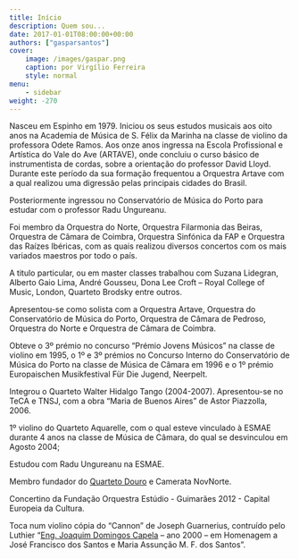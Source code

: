 ```yaml
---
title: Início
description: Quem sou...
date: 2017-01-01T08:00:00+00:00
authors: ["gasparsantos"]
cover: 
    image: /images/gaspar.png
    caption: por Virgílio Ferreira
    style: normal
menu: 
    - sidebar 
weight: -270
---
```

Nasceu em Espinho em 1979. Iniciou os seus estudos musicais aos oito anos na Academia de Música de S. Félix da Marinha na classe de violino da professora Odete Ramos.
Aos onze anos ingressa na Escola Profissional e Artística do Vale do Ave (ARTAVE), onde concluiu o curso básico de instrumentista de cordas, sobre a orientação do professor David Lloyd. Durante este período da sua formação frequentou a Orquestra Artave com a qual realizou uma digressão pelas principais cidades do Brasil.

Posteriormente ingressou no Conservatório de Música do Porto para estudar com o professor Radu Ungureanu.

Foi membro da Orquestra do Norte, Orquestra Filarmonia das Beiras, Orquestra de Câmara de Coimbra, Orquestra Sinfónica da FAP e Orquestra das Raízes Ibéricas, com as quais realizou diversos concertos com os mais variados maestros por todo o país.

A titulo particular, ou em master classes trabalhou com Suzana Lidegran, Alberto Gaio Lima, André Gousseu, Dona Lee Croft – Royal College of Music, London, Quarteto Brodsky entre outros.

Apresentou-se como solista com a Orquestra Artave, Orquestra do Conservatório de Música do Porto, Orquestra de Câmara de Pedroso, Orquestra do Norte e Orquestra de Câmara de Coimbra.

Obteve o 3º prémio no concurso “Prémio Jovens Músicos” na classe de violino em 1995, o 1º e 3º prémios no Concurso Interno do Conservatório de Música do Porto na classe de Música de Câmara em 1996 e o 1º prémio Europaischen Musikfestival Für Die Jugend, Neerpelt.

Integrou o Quarteto Walter Hidalgo Tango (2004-2007). Apresentou-se no TeCA e TNSJ, com a obra “Maria de Buenos Aires” de Astor Piazzolla, 2006.

1º violino do Quarteto Aquarelle, com o qual esteve vinculado à ESMAE durante 4 anos na classe de Música de Câmara, do qual se desvinculou em Agosto 2004;

Estudou com Radu Ungureanu na ESMAE.

Membro fundador do [Quarteto Douro] e Camerata NovNorte.

Concertino da Fundação Orquestra Estúdio - Guimarães 2012 - Capital Europeia da Cultura.

Toca num violino cópia do “Cannon” de Joseph Guarnerius, contruído pelo Luthier “[Eng. Joaquim Domingos Capela] – ano 2000 – em Homenagem a José Francisco dos Santos e Maria Assunção M. F. dos Santos”.



[Quarteto Douro]: https://www.quartetodouro.eu/
[Camerata NovNorte]: https://www.cameratanovnorte.eu/
[Eng. Joaquim Domingos Capela]: /o-meu-violino
[eu]: /images/gaspar.png


